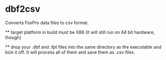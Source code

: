 dbf2csv
=======

Converts FoxPro data files to csv format.

** target platform in build must be X86 (it will still run on 64 bit hardware, though)

** drop your .dbf and .fpt files into the same directory as the executable and kick it off. It will process all of them and save them as .csv files.
